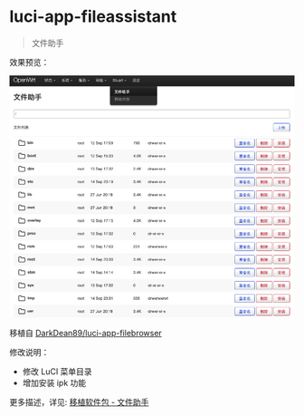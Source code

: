# luci-app-fileassistant

> 文件助手

效果预览：

![](https://raw.githubusercontent.com/stuarthua/PicGo/master/oh-my-openwrt/Snipaste_2019-09-14_23-31-35.png)

移植自 [DarkDean89/luci-app-filebrowser](https://github.com/DarkDean89/luci-app-filebrowser)

修改说明：

* 修改 LuCI 菜单目录
* 增加安装 ipk 功能

更多描述，详见: [移植软件包 - 文件助手](https://stuarthua.github.io/oh-my-openwrt/mybook/packages/use-package-filetransfer.html)